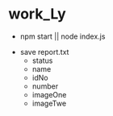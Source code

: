 # work_Ly 

<!-- start Project -->
 - npm start || node index.js

<!--  save reporte -->
- save report.txt
    - status
    - name
    - idNo
    - number
    - imageOne
    - imageTwe

<!-- 223 comment -->

